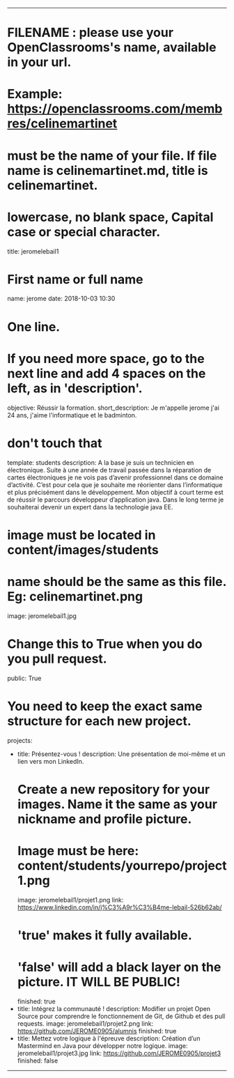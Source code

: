 ---

# FILENAME : please use your OpenClassrooms's name, available in your url.
# Example: https://openclassrooms.com/membres/celinemartinet
# must be the name of your file. If file name is celinemartinet.md, title is celinemartinet.
# lowercase, no blank space, Capital case or special character.
title: jeromelebail1

# First name or full name
name: jerome
date: 2018-10-03 10:30

# One line.
# If you need more space, go to the next line and add 4 spaces on the left, as in 'description'.
objective: Réussir la formation.
short_description: Je m'appelle jerome j'ai 24 ans, j'aime l'informatique et le badminton. 

# don't touch that
template: students
description:
    A la base je suis un technicien en électronique. Suite à une année de travail
    passée  dans la réparation de cartes électroniques je ne vois pas d’avenir
    professionnel dans ce domaine d’activité. C’est pour cela que je souhaite me 
    réorienter dans l’informatique et plus précisément dans le développement. 
    Mon objectif à court terme est de réussir le parcours développeur d’application
    java. Dans le long terme je souhaiterai devenir un expert dans la technologie 
    java EE.

# image must be located in content/images/students
# name should be the same as this file. Eg: celinemartinet.png
image: jeromelebail1.jpg

# Change this to True when you do you pull request.
public: True

# You need to keep the exact same structure for each new project.
projects:
  - title: Présentez-vous !
    description: Une présentation de moi-même et un lien vers mon LinkedIn.
    # Create a new repository for your images. Name it the same as your nickname and profile picture.
    # Image must be here: content/students/yourrepo/project1.png
    image: jeromelebail1/projet1.png
    link: https://www.linkedin.com/in/j%C3%A9r%C3%B4me-lebail-526b62ab/
    # 'true' makes it fully available.
    # 'false' will add a black layer on the picture. IT WILL BE PUBLIC!
    finished: true
  - title: Intégrez la communauté !
    description: Modifier un projet Open Source pour comprendre le fonctionnement de Git, de Github et des pull requests. 
    image: jeromelebail1/projet2.png
    link: https://github.com/JEROME0905/alumnis
    finished: true
  - title: Mettez votre logique à l'épreuve
    description: Création d’un Mastermind en Java pour développer notre logique.
    image: jeromelebail1/projet3.jpg
    link: https://github.com/JEROME0905/projet3
    finished: false
---